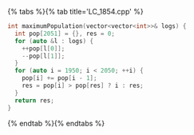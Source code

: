 {% tabs %}{% tab title='LC_1854.cpp' %}

```cpp
int maximumPopulation(vector<vector<int>>& logs) {
  int pop[2051] = {}, res = 0;
  for (auto &l : logs) {
    ++pop[l[0]];
    --pop[l[1]];
  }
  for (auto i = 1950; i < 2050; ++i) {
    pop[i] += pop[i - 1];
    res = pop[i] > pop[res] ? i : res;
  }
  return res;
}
```

{% endtab %}{% endtabs %}
